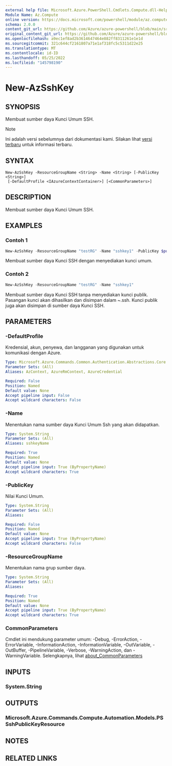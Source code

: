 ```yaml
---
external help file: Microsoft.Azure.PowerShell.Cmdlets.Compute.dll-Help.xml
Module Name: Az.Compute
online version: https://docs.microsoft.com/powershell/module/az.compute/new-azsshkey
schema: 2.0.0
content_git_url: https://github.com/Azure/azure-powershell/blob/main/src/Compute/Compute/help/New-AzSshKey.md
original_content_git_url: https://github.com/Azure/azure-powershell/blob/main/src/Compute/Compute/help/New-AzSshKey.md
ms.openlocfilehash: a9ec1ef8ad2b3614647464e882ff8311261e1e1d
ms.sourcegitcommit: 321c644cf2161807a71e1af318fc5c5311d22e25
ms.translationtype: MT
ms.contentlocale: id-ID
ms.lasthandoff: 05/25/2022
ms.locfileid: "145798190"
---
```

# New-AzSshKey

## SYNOPSIS
Membuat sumber daya Kunci Umum SSH.

> [!NOTE]
>Ini adalah versi sebelumnya dari dokumentasi kami. Silakan lihat [versi terbaru](/powershell/module/az.compute/new-azsshkey) untuk informasi terbaru.

## SYNTAX

```
New-AzSshKey -ResourceGroupName <String> -Name <String> [-PublicKey <String>]
 [-DefaultProfile <IAzureContextContainer>] [<CommonParameters>]
```

## DESCRIPTION
Membuat sumber daya Kunci Umum SSH.

## EXAMPLES

### Contoh 1
```powershell
New-AzSshKey -ResourceGroupName "testRG" -Name "sshkey1" -PublicKey $publicKey
```

Membuat sumber daya Kunci SSH dengan menyediakan kunci umum. 

### Contoh 2
```powershell
New-AzSshKey -ResourceGroupName "testRG" -Name "sshkey1" 
```

Membuat sumber daya Kunci SSH tanpa menyediakan kunci publik. Pasangan kunci akan dihasilkan dan disimpan dalam ~\.ssh. Kunci publik juga akan disimpan di sumber daya Kunci SSH.

## PARAMETERS

### -DefaultProfile
Kredensial, akun, penyewa, dan langganan yang digunakan untuk komunikasi dengan Azure.

```yaml
Type: Microsoft.Azure.Commands.Common.Authentication.Abstractions.Core.IAzureContextContainer
Parameter Sets: (All)
Aliases: AzContext, AzureRmContext, AzureCredential

Required: False
Position: Named
Default value: None
Accept pipeline input: False
Accept wildcard characters: False
```

### -Name
Menentukan nama sumber daya Kunci Umum Ssh yang akan didapatkan.

```yaml
Type: System.String
Parameter Sets: (All)
Aliases: sshkeyName

Required: True
Position: Named
Default value: None
Accept pipeline input: True (ByPropertyName)
Accept wildcard characters: True
```

### -PublicKey
Nilai Kunci Umum.

```yaml
Type: System.String
Parameter Sets: (All)
Aliases:

Required: False
Position: Named
Default value: None
Accept pipeline input: True (ByPropertyName)
Accept wildcard characters: False
```

### -ResourceGroupName
Menentukan nama grup sumber daya.

```yaml
Type: System.String
Parameter Sets: (All)
Aliases:

Required: True
Position: Named
Default value: None
Accept pipeline input: True (ByPropertyName)
Accept wildcard characters: True
```

### CommonParameters
Cmdlet ini mendukung parameter umum: -Debug, -ErrorAction, -ErrorVariable, -InformationAction, -InformationVariable, -OutVariable, -OutBuffer, -PipelineVariable, -Verbose, -WarningAction, dan -WarningVariable. Selengkapnya, lihat [about_CommonParameters](http://go.microsoft.com/fwlink/?LinkID=113216)

## INPUTS

### System.String

## OUTPUTS

### Microsoft.Azure.Commands.Compute.Automation.Models.PSSshPublicKeyResource

## NOTES

## RELATED LINKS
